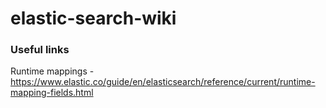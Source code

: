 # elastic-search-wiki

### Useful links

Runtime mappings - https://www.elastic.co/guide/en/elasticsearch/reference/current/runtime-mapping-fields.html
